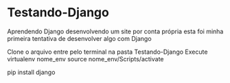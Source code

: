 # Testando-Django
Aprendendo Django desenvolvendo um site por conta própria esta foi minha primeira tentativa de desenvolver algo com Django


Clone o arquivo entre pelo terminal na pasta Testando-Django
Execute virtualenv nome_env
source nome_env/Scripts/activate

pip install django


